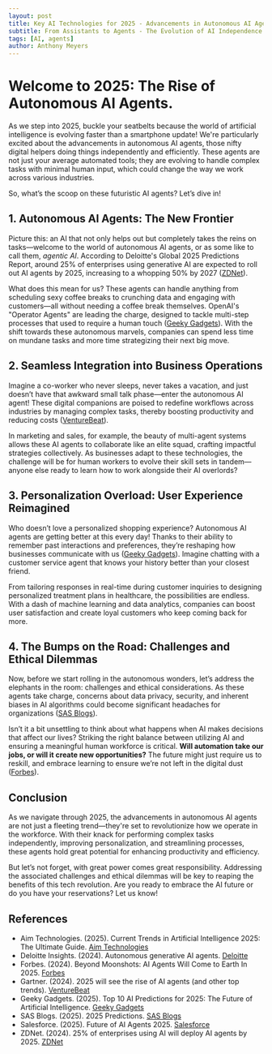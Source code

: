```yaml
---
layout: post
title: Key AI Technologies for 2025 - Advancements in Autonomous AI Agents
subtitle: From Assistants to Agents - The Evolution of AI Independence
tags: [AI, agents]
author: Anthony Meyers
---
```


# Welcome to 2025: The Rise of Autonomous AI Agents.
As we step into 2025, buckle your seatbelts because the world of artificial intelligence is evolving faster than a smartphone update! We're particularly excited about the advancements in autonomous AI agents, those nifty digital helpers doing things independently and efficiently. These agents are not just your average automated tools; they are evolving to handle complex tasks with minimal human input, which could change the way we work across various industries. 

So, what’s the scoop on these futuristic AI agents? Let’s dive in!

## 1. Autonomous AI Agents: The New Frontier

Picture this: an AI that not only helps out but completely takes the reins on tasks—welcome to the world of autonomous AI agents, or as some like to call them, *agentic AI*. According to Deloitte's Global 2025 Predictions Report, around 25% of enterprises using generative AI are expected to roll out AI agents by 2025, increasing to a whopping 50% by 2027 ([ZDNet](https://www.zdnet.com/article/25-of-enterprises-using-ai-will-deploy-ai-agents-by-2025/)).

What does this mean for us? These agents can handle anything from scheduling sexy coffee breaks to crunching data and engaging with customers—all without needing a coffee break themselves. OpenAI's "Operator Agents" are leading the charge, designed to tackle multi-step processes that used to require a human touch ([Geeky Gadgets](https://www.geeky-gadgets.com/ai-predictions-for-2025/)). With the shift towards these autonomous marvels, companies can spend less time on mundane tasks and more time strategizing their next big move.

## 2. Seamless Integration into Business Operations

Imagine a co-worker who never sleeps, never takes a vacation, and just doesn’t have that awkward small talk phase—enter the autonomous AI agent! These digital companions are poised to redefine workflows across industries by managing complex tasks, thereby boosting productivity and reducing costs ([VentureBeat](https://venturebeat.com/security/gartner-2025-will-see-the-rise-of-ai-agents-and-other-top-trends/)).

In marketing and sales, for example, the beauty of multi-agent systems allows these AI agents to collaborate like an elite squad, crafting impactful strategies collectively. As businesses adapt to these technologies, the challenge will be for human workers to evolve their skill sets in tandem—anyone else ready to learn how to work alongside their AI overlords?

## 3. Personalization Overload: User Experience Reimagined

Who doesn’t love a personalized shopping experience? Autonomous AI agents are getting better at this every day! Thanks to their ability to remember past interactions and preferences, they’re reshaping how businesses communicate with us ([Geeky Gadgets](https://www.geeky-gadgets.com/ai-predictions-for-2025/)). Imagine chatting with a customer service agent that knows your history better than your closest friend. 

From tailoring responses in real-time during customer inquiries to designing personalized treatment plans in healthcare, the possibilities are endless. With a dash of machine learning and data analytics, companies can boost user satisfaction and create loyal customers who keep coming back for more.

## 4. The Bumps on the Road: Challenges and Ethical Dilemmas

Now, before we start rolling in the autonomous wonders, let’s address the elephants in the room: challenges and ethical considerations. As these agents take charge, concerns about data privacy, security, and inherent biases in AI algorithms could become significant headaches for organizations ([SAS Blogs](https://blogs.sas.com/content/predictions/)). 

Isn’t it a bit unsettling to think about what happens when AI makes decisions that affect our lives? Striking the right balance between utilizing AI and ensuring a meaningful human workforce is critical. **Will automation take our jobs, or will it create new opportunities?** The future might just require us to reskill, and embrace learning to ensure we’re not left in the digital dust ([Forbes](https://www.forbes.com/sites/libertbarry/2024/11/22/beyond-moonshots-ai-agents-will-come-to-earth-in-2025/)).

## Conclusion

As we navigate through 2025, the advancements in autonomous AI agents are not just a fleeting trend—they're set to revolutionize how we operate in the workforce. With their knack for performing complex tasks independently, improving personalization, and streamlining processes, these agents hold great potential for enhancing productivity and efficiency. 

But let’s not forget, with great power comes great responsibility. Addressing the associated challenges and ethical dilemmas will be key to reaping the benefits of this tech revolution. Are you ready to embrace the AI future or do you have your reservations? Let us know!

## References

- Aim Technologies. (2025). Current Trends in Artificial Intelligence 2025: The Ultimate Guide. [Aim Technologies](https://www.aimtechnologies.co/current-trends-in-artificial-intelligence-2025-the-ultimate-guide/)
- Deloitte Insights. (2024). Autonomous generative AI agents. [Deloitte](https://www2.deloitte.com/us/en/insights/industry/technology/technology-media-and-telecom-predictions/2025/autonomous-generative-ai-agents-still-under-development.html)
- Forbes. (2024). Beyond Moonshots: AI Agents Will Come to Earth In 2025. [Forbes](https://www.forbes.com/sites/libertbarry/2024/11/22/beyond-moonshots-ai-agents-will-come-to-earth-in-2025/)
- Gartner. (2024). 2025 will see the rise of AI agents (and other top trends). [VentureBeat](https://venturebeat.com/security/gartner-2025-will-see-the-rise-of-ai-agents-and-other-top-trends/)
- Geeky Gadgets. (2025). Top 10 AI Predictions for 2025: The Future of Artificial Intelligence. [Geeky Gadgets](https://www.geeky-gadgets.com/ai-predictions-for-2025/)
- SAS Blogs. (2025). 2025 Predictions. [SAS Blogs](https://blogs.sas.com/content/predictions/)
- Salesforce. (2025). Future of AI Agents 2025. [Salesforce](https://www.salesforce.com/news/stories/future-of-ai-agents-2025/)
- ZDNet. (2024). 25% of enterprises using AI will deploy AI agents by 2025. [ZDNet](https://www.zdnet.com/article/25-of-enterprises-using-ai-will-deploy-ai-agents-by-2025/)